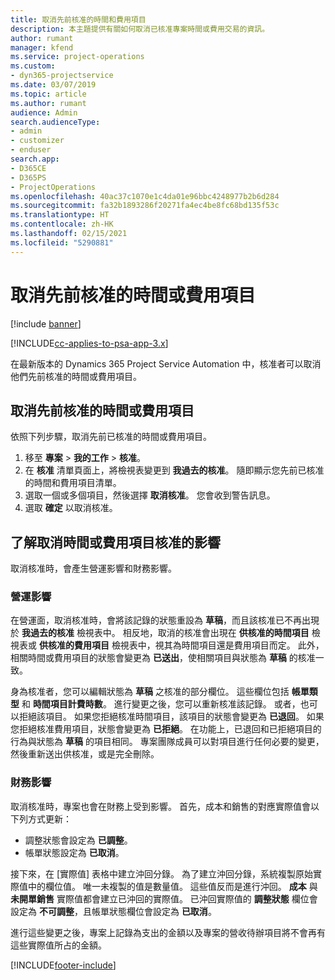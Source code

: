 ```yaml
---
title: 取消先前核准的時間和費用項目
description: 本主題提供有關如何取消已核准專案時間或費用交易的資訊。
author: rumant
manager: kfend
ms.service: project-operations
ms.custom:
- dyn365-projectservice
ms.date: 03/07/2019
ms.topic: article
ms.author: rumant
audience: Admin
search.audienceType:
- admin
- customizer
- enduser
search.app:
- D365CE
- D365PS
- ProjectOperations
ms.openlocfilehash: 40ac37c1070e1c4da01e96bbc4248977b2b6d284
ms.sourcegitcommit: fa32b1893286f20271fa4ec4be8fc68bd135f53c
ms.translationtype: HT
ms.contentlocale: zh-HK
ms.lasthandoff: 02/15/2021
ms.locfileid: "5290881"
---
```

# <a name="cancel-previously-approved-time-or-expense-entries"></a>取消先前核准的時間或費用項目

[!include [banner](../includes/psa-now-project-operations.md)]

[!INCLUDE[cc-applies-to-psa-app-3.x](../includes/cc-applies-to-psa-app-3x.md)]

在最新版本的 Dynamics 365 Project Service Automation 中，核准者可以取消他們先前核准的時間或費用項目。

## <a name="cancel-a-previously-approved-time-or-expense-entry"></a>取消先前核准的時間或費用項目

依照下列步驟，取消先前已核准的時間或費用項目。

1. 移至 **專案** \> **我的工作** \> **核准**。
2. 在 **核准** 清單頁面上，將檢視表變更到 **我過去的核准**。 隨即顯示您先前已核准的時間和費用項目清單。
3. 選取一個或多個項目，然後選擇 **取消核准**。 您會收到警告訊息。
4. 選取 **確定** 以取消核准。

## <a name="understand-the-impact-of-canceling-a-time-or-expense-entry-approval"></a>了解取消時間或費用項目核准的影響

取消核准時，會產生營運影響和財務影響。

### <a name="operational-impact"></a>營運影響

在營運面，取消核准時，會將該記錄的狀態重設為 **草稿**，而且該核准已不再出現於 **我過去的核准** 檢視表中。 相反地，取消的核准會出現在 **供核准的時間項目** 檢視表或 **供核准的費用項目** 檢視表中，視其為時間項目還是費用項目而定。 此外，相關時間或費用項目的狀態會變更為 **已送出**，使相關項目與狀態為 **草稿** 的核准一致。

身為核准者，您可以編輯狀態為 **草稿** 之核准的部分欄位。 這些欄位包括 **帳單類型** 和 **時間項目計費時數**。 進行變更之後，您可以重新核准該記錄。 或者，也可以拒絕該項目。 如果您拒絕核准時間項目，該項目的狀態會變更為 **已退回**。 如果您拒絕核准費用項目，狀態會變更為 **已拒絕**。 在功能上，已退回和已拒絕項目的行為與狀態為 **草稿** 的項目相同。 專案團隊成員可以對項目進行任何必要的變更，然後重新送出供核准，或是完全刪除。

### <a name="financial-impact"></a>財務影響

取消核准時，專案也會在財務上受到影響。 首先，成本和銷售的對應實際值會以下列方式更新：

- 調整狀態會設定為 **已調整**。
- 帳單狀態設定為 **已取消**。

接下來，在 [實際值] 表格中建立沖回分錄。 為了建立沖回分錄，系統複製原始實際值中的欄位值。 唯一未複製的值是數量值。 這些值反而是進行沖回。 **成本** 與 **未開單銷售** 實際值都會建立已沖回的實際值。 已沖回實際值的 **調整狀態** 欄位會設定為 **不可調整**，且帳單狀態欄位會設定為 **已取消**。

進行這些變更之後，專案上記錄為支出的金額以及專案的營收待辦項目將不會再有這些實際值所占的金額。


[!INCLUDE[footer-include](../includes/footer-banner.md)]